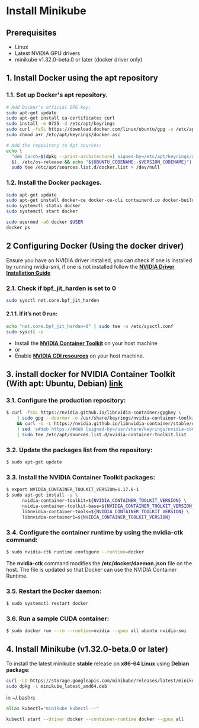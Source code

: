 # Install Minikube

## Prerequisites
- Linux
- Latest NVIDIA GPU drivers
- minikube v1.32.0-beta.0 or later (docker driver only)

## 1. Install Docker using the apt repository
### 1.1. Set up Docker's apt repository.
```bash
# Add Docker's official GPG key:
sudo apt-get update
sudo apt-get install ca-certificates curl
sudo install -m 0755 -d /etc/apt/keyrings
sudo curl -fsSL https://download.docker.com/linux/ubuntu/gpg -o /etc/apt/keyrings/docker.asc
sudo chmod a+r /etc/apt/keyrings/docker.asc

# Add the repository to Apt sources:
echo \
  "deb [arch=$(dpkg --print-architecture) signed-by=/etc/apt/keyrings/docker.asc] https://download.docker.com/linux/ubuntu \
  $(. /etc/os-release && echo "${UBUNTU_CODENAME:-$VERSION_CODENAME}") stable" | \
  sudo tee /etc/apt/sources.list.d/docker.list > /dev/null
```
### 1.2. Install the Docker packages.
```bash
sudo apt-get update
sudo apt-get install docker-ce docker-ce-cli containerd.io docker-buildx-plugin docker-compose-plugin
sudo systemctl status docker
sudo systemctl start docker

sudo usermod -aG docker $USER
docker ps
```

## 2 Configuring Docker (Using the docker driver)
[cuda1]: https://docs.nvidia.com/cuda/cuda-installation-guide-linux/
Ensure you have an NVIDIA driver installed, you can check if one is installed by running nvidia-smi, if one is not installed follow the [**NVIDIA Driver Installation Guide**][cuda1]
### 2.1. Check if bpf_jit_harden is set to 0
```bash
sudo sysctl net.core.bpf_jit_harden
```
#### 2.1.1. If it’s not 0 run:
```bash
echo "net.core.bpf_jit_harden=0" | sudo tee -a /etc/sysctl.conf
sudo sysctl -p
```
- Install the [**NVIDIA Container Toolkit**][docker1] on your host machine
- or
- Enable [**NVIDIA CDI resources**][docker2] on your host machine.

[docker1]: https://docs.nvidia.com/datacenter/cloud-native/container-toolkit/latest/install-guide.html
[docker2]: https://docs.nvidia.com/datacenter/cloud-native/container-toolkit/latest/cdi-support.html
## 3. install docker for NVIDIA Container Toolkit (With apt: Ubuntu, Debian) [link][docker1]
### 3.1. Configure the production repository: 
```bash
$ curl -fsSL https://nvidia.github.io/libnvidia-container/gpgkey \
    | sudo gpg --dearmor -o /usr/share/keyrings/nvidia-container-toolkit-keyring.gpg \
    && curl -s -L https://nvidia.github.io/libnvidia-container/stable/deb/nvidia-container-toolkit.list \
    | sed 's#deb https://#deb [signed-by=/usr/share/keyrings/nvidia-container-toolkit-keyring.gpg] https://#g' \ 
    | sudo tee /etc/apt/sources.list.d/nvidia-container-toolkit.list
```
### 3.2. Update the packages list from the repository:
```bash
$ sudo apt-get update
```
### 3.3. Install the NVIDIA Container Toolkit packages:
```bash
$ export NVIDIA_CONTAINER_TOOLKIT_VERSION=1.17.8-1
$ sudo apt-get install -y \
      nvidia-container-toolkit=${NVIDIA_CONTAINER_TOOLKIT_VERSION} \
      nvidia-container-toolkit-base=${NVIDIA_CONTAINER_TOOLKIT_VERSION} \
      libnvidia-container-tools=${NVIDIA_CONTAINER_TOOLKIT_VERSION} \
      libnvidia-container1=${NVIDIA_CONTAINER_TOOLKIT_VERSION}
```
### 3.4. Configure the container runtime by using the nvidia-ctk command:
```bash
$ sudo nvidia-ctk runtime configure --runtime=docker
```
The **nvidia-ctk** command modifies the **/etc/docker/daemon.json** file on the host. The file is updated so that Docker can use the NVIDIA Container Runtime.
### 3.5. Restart the Docker daemon:
```bash
$ sudo systemctl restart docker
```
### 3.6. Run a sample CUDA container:
```bash
$ sudo docker run --rm --runtime=nvidia --gpus all ubuntu nvidia-smi
```

## 4. Install Minikube (v1.32.0-beta.0 or later)
To install the latest minikube **stable** release on **x86-64 Linux** using **Debian package**:
```bash
curl -LO https://storage.googleapis.com/minikube/releases/latest/minikube_latest_amd64.deb
sudo dpkg -i minikube_latest_amd64.deb
```
in ~/.bashrc
```bash
alias kubectl="minikube kubectl --"
```
```bash
kubectl start --driver docker --container-runtime docker --gpus all
```
